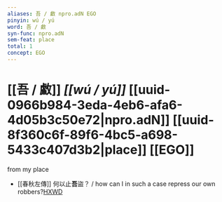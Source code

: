 ```yaml
---
aliases: 吾 / 䱷 npro.adN EGO
pinyin: wú / yú
word: 吾 / 䱷
syn-func: npro.adN
sem-feat: place
total: 1
concept: EGO 
---
```

# [[吾 / 䱷]] *[[wú / yú]]*  [[uuid-0966b984-3eda-4eb6-afa6-4d05b3c50e72|npro.adN]] [[uuid-8f360c6f-89f6-4bc5-a698-5433c407d3b2|place]] [[EGO]]
from my place
 - [[春秋左傳]] 何以止**吾**盜？ / how can I in such a case repress our own robbers?[HXWD](https://hxwd.org/textview.html?location=KR1e0001_tls_009-484a.21)